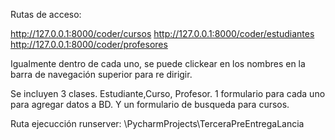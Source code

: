 Rutas de acceso:

http://127.0.0.1:8000/coder/cursos
http://127.0.0.1:8000/coder/estudiantes
http://127.0.0.1:8000/coder/profesores

Igualmente dentro de cada uno, se puede clickear en los nombres en la barra de navegación superior para re dirigir.

Se incluyen 3 clases. Estudiante,Curso, Profesor. 1 formulario para cada uno para agregar datos a BD. Y un formulario de busqueda para cursos.

Ruta ejecucción runserver: \PycharmProjects\TerceraPreEntregaLancia
